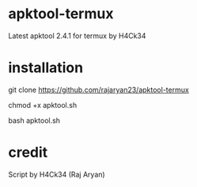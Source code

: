 # apktool-termux
Latest apktool 2.4.1 for termux by H4Ck34

# installation
  git clone https://github.com/rajaryan23/apktool-termux
 
  chmod +x apktool.sh
 
  bash apktool.sh

# credit
 Script by H4Ck34 (Raj Aryan)
 
